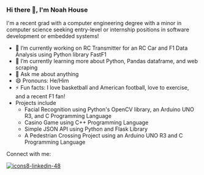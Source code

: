 ### Hi there 👋, I'm Noah House

<!--
**nhouse417/nhouse417** is a ✨ _special_ ✨ repository because its `README.md` (this file) appears on your GitHub profile.

Here are some ideas to get you started:
-->

I'm a recent grad with a computer engineering degree with a minor in computer science seeking entry-level or internship positions in software development or embedded systems! 

- 🔭 I’m currently working on RC Transmitter for an RC Car and F1 Data Analysis using Python library FastF1
- 🌱 I’m currently learning more about Python, Pandas dataframe, and web scraping
- 💬 Ask me about anything 
- 😄 Pronouns: He/Him
- ⚡ Fun facts: I love basketball and American football, love to exercise, and a recent F1 fan! 
- Projects include 
  - Facial Recognition using Python's OpenCV library, an Arduino UNO R3, and C Programming Language
  - Casino Game using C++ Programming Language
  - Simple JSON API using Python and Flask Library
  - A Pedestrian Crossing Project using an Arduino UNO R3 and C Programming Language

Connect with me:

[![icons8-linkedin-48](https://user-images.githubusercontent.com/101434319/158509001-40bd2d19-2d4c-4405-ac4e-d02fc7ab5e88.png)][1]


[1]: https://www.linkedin.com/in/noah-house/
